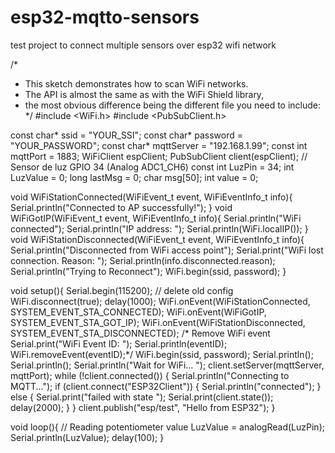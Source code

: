 # esp32-mqtto-sensors
test project to connect multiple sensors over esp32 wifi network


/*
 *  This sketch demonstrates how to scan WiFi networks.
 *  The API is almost the same as with the WiFi Shield library,
 *  the most obvious difference being the different file you need to include:
 */
#include <WiFi.h>
#include <PubSubClient.h>

const char* ssid = "YOUR_SSI";
const char* password = "YOUR_PASSWORD";
const char* mqttServer = "192.168.1.99";
const int mqttPort = 1883;
WiFiClient espClient;
PubSubClient client(espClient);
// Sensor de luz GPIO 34 (Analog ADC1_CH6) 
const int LuzPin = 34;
int LuzValue = 0;
long lastMsg = 0;
char msg[50];
int value = 0;

void WiFiStationConnected(WiFiEvent_t event, WiFiEventInfo_t info){
  Serial.println("Connected to AP successfully!");
}
void WiFiGotIP(WiFiEvent_t event, WiFiEventInfo_t info){
  Serial.println("WiFi connected");
  Serial.println("IP address: ");
  Serial.println(WiFi.localIP());
}
void WiFiStationDisconnected(WiFiEvent_t event, WiFiEventInfo_t info){
  Serial.println("Disconnected from WiFi access point");
  Serial.print("WiFi lost connection. Reason: ");
  Serial.println(info.disconnected.reason);
  Serial.println("Trying to Reconnect");
  WiFi.begin(ssid, password);
}



void setup(){
  Serial.begin(115200);
  // delete old config
  WiFi.disconnect(true);
  delay(1000);
  WiFi.onEvent(WiFiStationConnected, SYSTEM_EVENT_STA_CONNECTED);
  WiFi.onEvent(WiFiGotIP, SYSTEM_EVENT_STA_GOT_IP);
  WiFi.onEvent(WiFiStationDisconnected, SYSTEM_EVENT_STA_DISCONNECTED);
  /* Remove WiFi event
  Serial.print("WiFi Event ID: ");
  Serial.println(eventID);
  WiFi.removeEvent(eventID);*/
  WiFi.begin(ssid, password);
  Serial.println();
  Serial.println();
  Serial.println("Wait for WiFi... ");
  client.setServer(mqttServer, mqttPort); 
  while (!client.connected()) {
    Serial.println("Connecting to MQTT..."); 
    if (client.connect("ESP32Client")) { 
      Serial.println("connected"); 
    } else { 
      Serial.print("failed with state ");
      Serial.print(client.state());
      delay(2000); 
    }
  }
  client.publish("esp/test", "Hello from ESP32");
}

void loop(){
  // Reading potentiometer value
  LuzValue = analogRead(LuzPin);
  Serial.println(LuzValue);
  delay(100);
}
